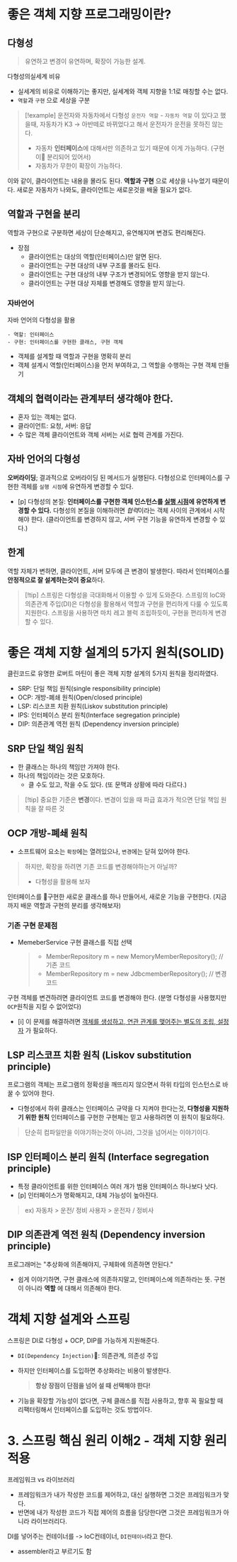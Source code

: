 
# 좋은 객체 지향 프로그래밍이란?

## 다형성

> 유연하고 변경이 유연하며, 확장이 가능한 설계.

다형성의실세계 비유
- 실세계의 비유로 이해하기는 좋지만, 실세계와 객체 지향을 1:1로 매칭할 수는 없다.
- `역할`과 `구현` 으로 세상을 구분

> [!example] 운전자와 자동차에서 다형성
> `운전자 역할` - `자동차 역할` 이 있다고 했을때, 자동차가 K3 -> 아반떼로 바뀌었다고 해서 운전자가 운전을 못하진 않는다.
> - 자동차 **인터페이스**에 대해서만 의존하고 있기 때문에 이게 가능하다.
> 	(구현이 분리되어 있어서)
>- 자동차가 무한이 확장이 가능하다.

이와 같이, 클라이언트는 내용을 몰라도 된다. **역할과 구현** 으로 세상을 나누었기 때문이다.
새로운 자동차가 나와도, 클라이언트는 새로운것을 배울 필요가 없다.

## 역할과 구현을 분리

역할과 구현으로 구분하면 세상이 단순해지고, 유연해지며 변경도 편리해진다.

- 장점
	- 클라이언트는 대상의 역할(인터페이스)만 알면 된다.
	- 클라이언트는 구현 대상의 내부 구조를 몰라도 된다.
	- 클라이언트는 구현 대상의 내부 구조가 변경되어도 영향을 받지 않는다.
	- 클라이언트는 구현 대상 자체를 변경해도 영향을 받지 않는다.

### 자바언어

자바 언어의 다형성을 활용
```text
- 역할: 인터페이스
- 구현: 인터페이스를 구현한 클래스, 구현 객체
```
- 객체를 설계할 때 역할과 구현을 명확히 분리
- 객체 설계시 역할(인터페이스)을 먼저 부여하고, 그 역할을 수행하는 구현 객체 만들기

## 객체의 협력이라는 관계부터 생각해야 한다.

- 혼자 있는 객체는 없다.
- 클라이언트: 요청, 서버: 응답
- 수 많은 객체 클라이언트와 객체 서버는 서로 협력 관계를 가진다.

## 자바 언어의 다형성

**오버라이딩**; 결과적으로 오버라이딩 된 메서드가 실행된다.
다형성으로 인터페이스를 구현한 객체를 `실행 시점`에 유연하게 변경할 수 있다.

- [p] 다형성의 본질: **인터페이스를 구현한 객체 인스턴스를 <u>실행 시점</u>에 유연하게 변경할 수 있다.**
다형성의 본질을 이해하려면 *협력*이라는 객체 사이의 관계에서 시작해야 한다. (클라이언트를 변경하지 않고, 서버 구현 기능을 유연하게 변경할 수 있다.)

## 한계

역할 자체가 변하면, 클라이언트, 서버 모두에 큰 변경이 발생한다.
따라서 인터페이스를 **안정적으로 잘 설계하는것이 중요**하다.

> [!tip] 스프링은 다형성을 극대화해서 이용할 수 있게 도와준다.
> 스프링의 IoC와 의존관계 주입(DI)은 다형성을 활용해서 역할과 구현을 편리하게 다룰 수 있도록 지원한다. 스프링을 사용하면 마치 레고 블럭 조립하듯이, 구현을 편리하게 변경할 수 있다.

# 좋은 객체 지향 설계의 5가지 원칙(SOLID)

클린코드로 유명한 로버트 마틴이 좋은 객체 지향 설계의 5가지 원칙을 정리하였다.
- SRP: 단일 책임 원칙(single responsibility principle)
- OCP: 개방-폐쇄 원칙(Open/closed principle)
- LSP: 리스코프 치환 원칙(Liskov substitution principle)
- IPS: 인터페이스 분리 원칙(Interface segregation principle)
- DIP: 의존관계 역전 원칙 (Dependency inversion principle)

## SRP 단일 책임 원칙

- 한 클래스는 하나의 책임만 가져야 한다.
- 하나의 책임이라는 것은 모호하다.
	- 클 수도 있고, 작을 수도 있다. (또 문맥과 상황에 따라 다르다.)

> [!tip] 중요한 기준은 **변경**이다.
> 변경이 있을 때 파급 효과가 적으면 단일 책임 원칙을 잘 따른 것

## OCP 개방-폐쇄 원칙

- 소프트웨어 요소는 `확장`에는 열려있으나, `변경`에는 닫혀 있어야 한다.

> 하지만, 확장을 하려면 기존 코드를 변경해야하는거 아닐까?
> - 다형성을 활용해 보자

인터페이스를 구현한 새로운 클래스를 하나 만들어서, 새로운 기능을 구현한다.
(지금까지 배운 역할과 구현의 분리를 생각해보자)

### 기존 구현 문제점

- MemeberService 구현 클래스를 직접 선택
	> - MemberRepository m = new MemoryMemberRepository(); // 기존 코드
	> - MemberRepository m = new JdbcmemberRepository(); // 변경 코드

구현 객체를 변견하려면 클라이언트 코드를 변경해야 한다. (분명 다형성을 사용했지만 `OCP`원칙을 지킬 수 없어었다)

- [i] 이 문제를 해결하려면 <u>객체를 생성하고, 연관 관계를 맺어주는 별도의 조립, 설정자</u> 가 필요하다.

## LSP 리스코프 치환 원칙 (Liskov substitution principle)

프로그램의 객체는 프로그램의 정확성을 깨뜨리지 않으면서 하위 타입의 인스턴스로 바꿀 수 있어야 한다.
- 다형성에서 하위 클래스는 인터페이스 규약을 다 지켜야 한다는것, **다형성을 지원하기 위한 원칙**
  인터페이스를 구현한 구현체는 믿고 사용하려면 이 원칙이 필요하다.

> 단순히 컴파일만을 이야기하는것이 아니라, 그것을 넘어서는 이야기이다.

## ISP 인터페이스 분리 원칙 (Interface segregation principle)

- 특정 클라이언트를 위한 인터페이스 여러 개가 범용 인터페이스 하나보다 낫다.
- [p] 인터페이스가 명확해지고, 대체 가능성이 높아진다.

> ex) 자동차 > 운전/ 정비 
> 사용자 > 운전자 / 정비사

## DIP 의존관계 역전 원칙 (Dependency inversion principle)

프로그래머는 "추상화에 의존해야지, 구체화에 의존하면 안된다."
- 쉽게 이야기하면, 구현 클래스에 의존하지말고, 인터페이스에 의존하라는 뜻.
	구현이 아니라 **역할** 에 대해서 의존해야 한다.

# 객체 지향 설계와 스프링

스프링은 DI로 다형성 + OCP, DIP를 가능하게 지원해준다.
- `DI(Dependency Injection)`: 의존관계, 의존성 주입

- 하지만 인터페이스를 도입하면 추상화라는 비용이 발생한다.
	> **항상 장점이 단점을 넘어 설 때 선택해야 한다!**
- 기능을 확장할 가능성이 없다면, 구체 클래스를 직접 사용하고, 향후 꼭 필요할 때 리팩터링해서 인터페이스를 도입하는 것도 방법이다.

# 3. 스프링 핵심 원리 이해2 - 객체 지향 원리 적용
프레임워크 vs 라이브러리
- 프레임워크가 내가 작성한 코드를 제어하고, 대신 실행하면 그것은 프레임워크가 맞다.
- 반면에 내가 작성한 코드가 직접 제어의 흐름을 담당한다면 그것은 프레임워크가 아니라 라이브러리다.

DI를 넣어주는 컨테이너를 ->  IoC컨테이너, `DI컨테이너`라고 한다.
- assembler라고 부르기도 함